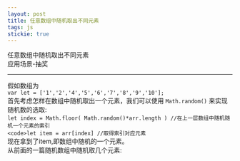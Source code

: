 ```yaml
---
layout: post
title: 任意数组中随机取出不同元素
tags: js
stickie: true
---
```


任意数组中随机取出不同元素 <br>
应用场景-抽奖
***

假如数组为 <br/>
    `var let = ['1','2','4','5','6','7','8','9','10'];` <br>
首先考虑怎样在数组中随机取出一个元素，我们可以使用 `Math.random()` 来实现随机数的选取: <br>
    `let index = Math.floor( Math.random()*arr.length ) //在上一层数组中随机随机一个元素的索引` <br>
    `<code>let item = arr[index] //取得索引对应元素` <br>
现在拿到了item,即数组中随机的一个元素。 <br>
从前面的一篇随机数组中随机取几个元素: <br>